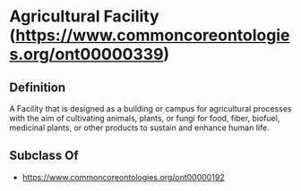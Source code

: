 # Agricultural Facility (https://www.commoncoreontologies.org/ont00000339)

## Definition
A Facility that is designed as a building or campus for agricultural processes with the aim of cultivating animals, plants, or fungi for food, fiber, biofuel, medicinal plants, or other products to sustain and enhance human life.

## Subclass Of
- https://www.commoncoreontologies.org/ont00000192

